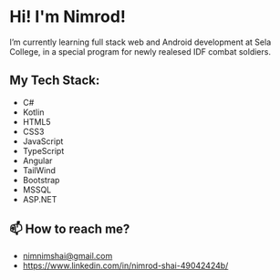 # Hi! I'm Nimrod!
I’m currently learning full stack web and Android development at Sela College,  in a special program for newly realesed IDF combat soldiers.

## My Tech Stack:
- C#
- Kotlin
- HTML5
- CSS3
- JavaScript
- TypeScript
- Angular
- TailWind
- Bootstrap
- MSSQL
- ASP.NET





## 📫 How to reach me?
- nimnimshai@gmail.com
- https://www.linkedin.com/in/nimrod-shai-49042424b/

<!---
NimrodShai2/NimrodShai2 is a ✨ special ✨ repository because its `README.md` (this file) appears on your GitHub profile.
You can click the Preview link to take a look at your changes.
--->
